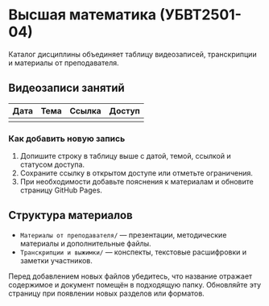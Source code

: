 # Высшая математика (УБВТ2501-04)

Каталог дисциплины объединяет таблицу видеозаписей, транскрипции и материалы от преподавателя.

## Видеозаписи занятий

| Дата | Тема | Ссылка | Доступ |
|------|------|--------|--------|
|      |      |        |        |

### Как добавить новую запись

1. Допишите строку в таблицу выше с датой, темой, ссылкой и статусом доступа.
2. Сохраните ссылку в открытом доступе или отметьте ограничения.
3. При необходимости добавьте пояснения к материалам и обновите страницу GitHub Pages.

## Структура материалов

- `Материалы от преподавателя/` — презентации, методические материалы и дополнительные файлы.
- `Транскрипции и выжимки/` — конспекты, текстовые расшифровки и заметки участников.

Перед добавлением новых файлов убедитесь, что название отражает содержимое и документ помещён в подходящую папку. Обновляйте эту страницу при появлении новых разделов или форматов.
